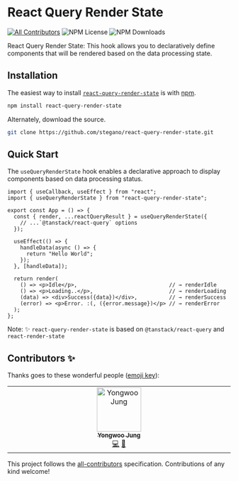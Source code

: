 # React Query Render State

<!-- ALL-CONTRIBUTORS-BADGE:START - Do not remove or modify this section -->

[![All Contributors](https://img.shields.io/badge/all_contributors-1-orange.svg?style=flat-square)](#contributors-) <!-- ALL-CONTRIBUTORS-BADGE:END --> ![NPM License](https://img.shields.io/npm/l/react-query-render-state) ![NPM Downloads](https://img.shields.io/npm/dw/react-query-render-state)

React Query Render State: This hook allows you to declaratively define components that will be rendered based on the data processing state.

## Installation

The easiest way to install [`react-query-render-state`](https://www.npmjs.com/package/react-query-render-state) is with [npm](https://www.npmjs.com/).

```bash
npm install react-query-render-state
```

Alternately, download the source.

```bash
git clone https://github.com/stegano/react-query-render-state.git
```

## Quick Start

The `useQueryRenderState` hook enables a declarative approach to display components based on data processing status.

```tsx
import { useCallback, useEffect } from "react";
import { useQueryRenderState } from "react-query-render-state";

export const App = () => {
  const { render, ...reactQueryResult } = useQueryRenderState({
    // ...`@tanstack/react-query` options
  });

  useEffect(() => {
    handleData(async () => {
      return "Hello World";
    });
  }, [handleData]);

  return render(
    () => <p>Idle</p>,                             // → renderIdle
    () => <p>Loading..</p>,                        // → renderLoading
    (data) => <div>Success({data})</div>,          // → renderSuccess
    (error) => <p>Error. :(, ({error.message})</p> // → renderError
  );
};
```

Note: ✨ `react-query-render-state` is based on `@tanstack/react-query` and `react-render-state`

## Contributors ✨

Thanks goes to these wonderful people ([emoji key](https://allcontributors.org/docs/en/emoji-key)):

<!-- ALL-CONTRIBUTORS-LIST:START - Do not remove or modify this section -->
<!-- prettier-ignore-start -->
<!-- markdownlint-disable -->
<table>
  <tbody>
    <tr>
      <td align="center" valign="top" width="14.28%"><a href="https://github.com/stegano"><img src="https://avatars.githubusercontent.com/u/11916476?v=4?s=100" width="100px;" alt="Yongwoo Jung"/><br /><sub><b>Yongwoo Jung</b></sub></a><br /><a href="https://github.com/stegano/react-query-render-state/commits?author=stegano" title="Code">💻</a> <a href="#ideas-stegano" title="Ideas, Planning, & Feedback">🤔</a></td>
    </tr>
  </tbody>
</table>

<!-- markdownlint-restore -->
<!-- prettier-ignore-end -->

<!-- ALL-CONTRIBUTORS-LIST:END -->

This project follows the [all-contributors](https://github.com/all-contributors/all-contributors) specification. Contributions of any kind welcome!
